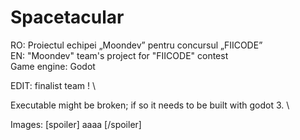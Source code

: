 # Spacetacular
RO: Proiectul echipei „Moondev” pentru concursul „FIICODE” \
EN: "Moondev" team's project for "FIICODE" contest \
Game engine: Godot

EDIT: finalist team ! \

Executable might be broken; if so it needs to be built with godot 3. \

Images: 
[spoiler]
aaaa
[/spoiler]

